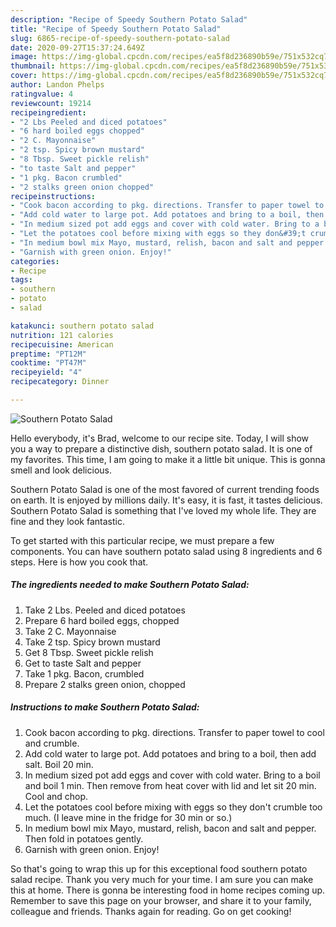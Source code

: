```yaml
---
description: "Recipe of Speedy Southern Potato Salad"
title: "Recipe of Speedy Southern Potato Salad"
slug: 6865-recipe-of-speedy-southern-potato-salad
date: 2020-09-27T15:37:24.649Z
image: https://img-global.cpcdn.com/recipes/ea5f8d236890b59e/751x532cq70/southern-potato-salad-recipe-main-photo.jpg
thumbnail: https://img-global.cpcdn.com/recipes/ea5f8d236890b59e/751x532cq70/southern-potato-salad-recipe-main-photo.jpg
cover: https://img-global.cpcdn.com/recipes/ea5f8d236890b59e/751x532cq70/southern-potato-salad-recipe-main-photo.jpg
author: Landon Phelps
ratingvalue: 4
reviewcount: 19214
recipeingredient:
- "2 Lbs Peeled and diced potatoes"
- "6 hard boiled eggs chopped"
- "2 C. Mayonnaise"
- "2 tsp. Spicy brown mustard"
- "8 Tbsp. Sweet pickle relish"
- "to taste Salt and pepper"
- "1 pkg. Bacon crumbled"
- "2 stalks green onion chopped"
recipeinstructions:
- "Cook bacon according to pkg. directions. Transfer to paper towel to cool and crumble."
- "Add cold water to large pot. Add potatoes and bring to a boil, then add salt. Boil 20 min."
- "In medium sized pot add eggs and cover with cold water. Bring to a boil and boil 1 min. Then remove from heat cover with lid and let sit 20 min. Cool and chop."
- "Let the potatoes cool before mixing with eggs so they don&#39;t crumble too much. (I leave mine in the fridge for 30 min or so.)"
- "In medium bowl mix Mayo, mustard, relish, bacon and salt and pepper. Then fold in potatoes gently."
- "Garnish with green onion. Enjoy!"
categories:
- Recipe
tags:
- southern
- potato
- salad

katakunci: southern potato salad 
nutrition: 121 calories
recipecuisine: American
preptime: "PT12M"
cooktime: "PT47M"
recipeyield: "4"
recipecategory: Dinner

---
```



![Southern Potato Salad](https://img-global.cpcdn.com/recipes/ea5f8d236890b59e/751x532cq70/southern-potato-salad-recipe-main-photo.jpg)

Hello everybody, it's Brad, welcome to our recipe site. Today, I will show you a way to prepare a distinctive dish, southern potato salad. It is one of my favorites. This time, I am going to make it a little bit unique. This is gonna smell and look delicious.



Southern Potato Salad is one of the most favored of current trending foods on earth. It is enjoyed by millions daily. It's easy, it is fast, it tastes delicious. Southern Potato Salad is something that I've loved my whole life. They are fine and they look fantastic.


To get started with this particular recipe, we must prepare a few components. You can have southern potato salad using 8 ingredients and 6 steps. Here is how you cook that.

<!--inarticleads1-->

##### The ingredients needed to make Southern Potato Salad:

1. Take 2 Lbs. Peeled and diced potatoes
1. Prepare 6 hard boiled eggs, chopped
1. Take 2 C. Mayonnaise
1. Take 2 tsp. Spicy brown mustard
1. Get 8 Tbsp. Sweet pickle relish
1. Get to taste Salt and pepper
1. Take 1 pkg. Bacon, crumbled
1. Prepare 2 stalks green onion, chopped




<!--inarticleads2-->

##### Instructions to make Southern Potato Salad:

1. Cook bacon according to pkg. directions. Transfer to paper towel to cool and crumble.
1. Add cold water to large pot. Add potatoes and bring to a boil, then add salt. Boil 20 min.
1. In medium sized pot add eggs and cover with cold water. Bring to a boil and boil 1 min. Then remove from heat cover with lid and let sit 20 min. Cool and chop.
1. Let the potatoes cool before mixing with eggs so they don&#39;t crumble too much. (I leave mine in the fridge for 30 min or so.)
1. In medium bowl mix Mayo, mustard, relish, bacon and salt and pepper. Then fold in potatoes gently.
1. Garnish with green onion. Enjoy!




So that's going to wrap this up for this exceptional food southern potato salad recipe. Thank you very much for your time. I am sure you can make this at home. There is gonna be interesting food in home recipes coming up. Remember to save this page on your browser, and share it to your family, colleague and friends. Thanks again for reading. Go on get cooking!
